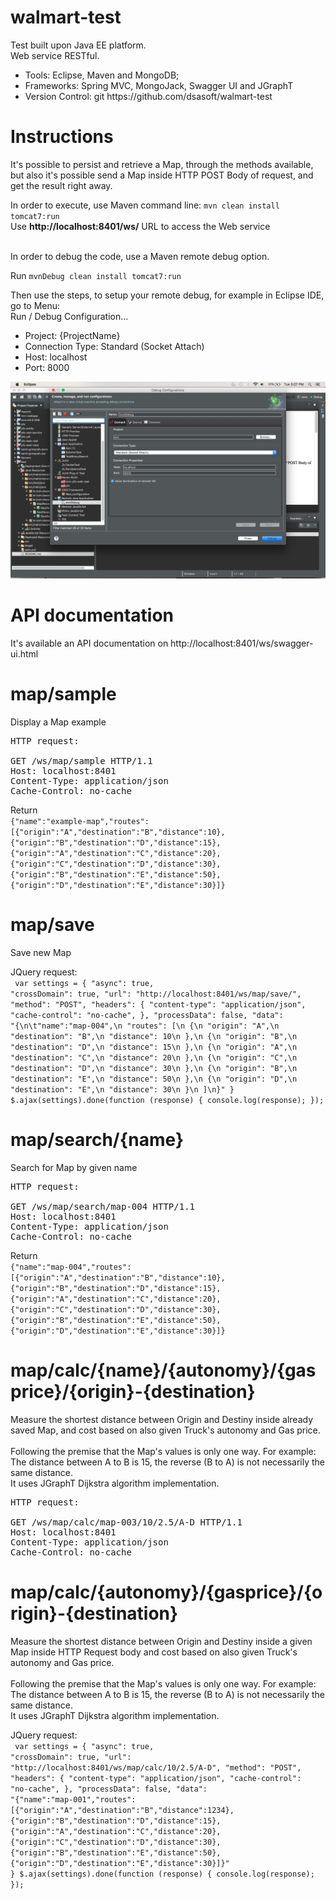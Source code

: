 # walmart-test

Test built upon Java EE platform. 
<br/>
Web service RESTful.
<ul>
	<li>Tools: Eclipse, Maven and MongoDB;</li>
	<li>Frameworks: Spring MVC, MongoJack, Swagger UI and JGraphT</li>
	<li>Version Control: git https://github.com/dsasoft/walmart-test</li>
</ul>

# Instructions

It's possible to persist and retrieve a Map, through the methods available, but also it's possible send a Map inside HTTP POST Body of request, and get the result right away.

In order to execute, use Maven command line: 
<code>mvn clean install tomcat7:run</code>
<br/>
Use <strong>http://localhost:8401/ws/</strong> URL to access the Web service<br/><br/>

In order to debug the code, use a Maven remote debug option.<br/>

Run	<code>mvnDebug clean install tomcat7:run</code><br/>

Then use the steps, to setup your remote debug, for example in Eclipse IDE, go to Menu:
<br/>Run / Debug Configuration...
<ul>
	<li>Project: {ProjectName}</li> 
	<li>Connection Type: Standard (Socket Attach)</li>
	<li>Host: localhost</li>
	<li>Port: 8000</li>
</ul>

![Eclipse setup](https://github.com/dsasoft/walmart-test/blob/master/ScreenShot.Eclipse.RemoteDebug.png)

# API documentation

It's available an API documentation on http://localhost:8401/ws/swagger-ui.html

# map/sample

Display a Map example

<pre>
HTTP request:<br/>
GET /ws/map/sample HTTP/1.1
Host: localhost:8401
Content-Type: application/json
Cache-Control: no-cache
</pre>
Return
<code>
{"name":"example-map","routes":[{"origin":"A","destination":"B","distance":10},{"origin":"B","destination":"D","distance":15},{"origin":"A","destination":"C","distance":20},{"origin":"C","destination":"D","distance":30},{"origin":"B","destination":"E","distance":50},{"origin":"D","destination":"E","distance":30}]}
</code>

# map/save

Save new Map

JQuery request:<br/>
<code>
var settings = {
  "async": true,
  "crossDomain": true,
  "url": "http://localhost:8401/ws/map/save/",
  "method": "POST",
  "headers": {
    "content-type": "application/json",
    "cache-control": "no-cache",
  },
  "processData": false,
  "data": "{\n\t\"name\":\"map-004\",\n    \"routes\": [\n        {\n            \"origin\": \"A\",\n            \"destination\": \"B\",\n            \"distance\": 10\n        },\n        {\n            \"origin\": \"B\",\n            \"destination\": \"D\",\n            \"distance\": 15\n        },\n        {\n            \"origin\": \"A\",\n            \"destination\": \"C\",\n            \"distance\": 20\n        },\n        {\n            \"origin\": \"C\",\n            \"destination\": \"D\",\n            \"distance\": 30\n        },\n        {\n            \"origin\": \"B\",\n            \"destination\": \"E\",\n            \"distance\": 50\n        },\n        {\n            \"origin\": \"D\",\n            \"destination\": \"E\",\n            \"distance\": 30\n        }\n    ]\n}"
}
$.ajax(settings).done(function (response) {
  console.log(response);
});
</code>

# map/search/{name}

Search for Map by given name

<pre>
HTTP request:<br/>
GET /ws/map/search/map-004 HTTP/1.1
Host: localhost:8401
Content-Type: application/json
Cache-Control: no-cache
</pre>
Return
<code>
{"name":"map-004","routes":[{"origin":"A","destination":"B","distance":10},{"origin":"B","destination":"D","distance":15},{"origin":"A","destination":"C","distance":20},{"origin":"C","destination":"D","distance":30},{"origin":"B","destination":"E","distance":50},{"origin":"D","destination":"E","distance":30}]}
</code>

# map/calc/{name}/{autonomy}/{gasprice}/{origin}-{destination}

Measure the shortest distance between Origin and Destiny inside already saved Map, and cost based on also given Truck's autonomy and Gas price.
<br/>
<br/>
Following the premise that the Map's values is only one way. For example: The distance between A to B is 15, the reverse (B to A) is not necessarily the same distance. <br/> 
It uses JGraphT Dijkstra algorithm implementation.
<pre>
HTTP request:<br>
GET /ws/map/calc/map-003/10/2.5/A-D HTTP/1.1
Host: localhost:8401
Content-Type: application/json
Cache-Control: no-cache
</pre>

# map/calc/{autonomy}/{gasprice}/{origin}-{destination}

Measure the shortest distance between Origin and Destiny inside a given Map inside HTTP Request body and cost based on also given Truck's autonomy and Gas price. 
<br/>
<br/>
Following the premise that the Map's values is only one way. For example: The distance between A to B is 15, the reverse (B to A) is not necessarily the same distance. 
<br/>
It uses JGraphT Dijkstra algorithm implementation.

JQuery request:</br>
<code>
var settings = {
  "async": true,
  "crossDomain": true,
  "url": "http://localhost:8401/ws/map/calc/10/2.5/A-D",
  "method": "POST",
  "headers": {
    "content-type": "application/json",
    "cache-control": "no-cache",
  },
  "processData": false,
  "data": "{\"name\":\"map-001\",\"routes\":[{\"origin\":\"A\",\"destination\":\"B\",\"distance\":1234},{\"origin\":\"B\",\"destination\":\"D\",\"distance\":15},{\"origin\":\"A\",\"destination\":\"C\",\"distance\":20},{\"origin\":\"C\",\"destination\":\"D\",\"distance\":30},{\"origin\":\"B\",\"destination\":\"E\",\"distance\":50},{\"origin\":\"D\",\"destination\":\"E\",\"distance\":30}]}"
}
$.ajax(settings).done(function (response) {
  console.log(response);
});
</code>